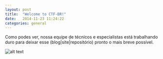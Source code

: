 ```yaml
---
layout: post
title:  "Welcome to CTF-BR!"
date:   2014-11-23 11:24:22
categories: general
---
```


Como podes ver, nossa equipe de técnicos e especialistas está trabalhando duro para deixar esse (blog|site|repositório) pronto o mais breve possível.


![alt text][working]


[working]: http://4.bp.blogspot.com/_473nrD5vEv8/S8HRvj5KPLI/AAAAAAAACcU/d6imzygau2E/s1600/working-man.jpg "Estamos trabalhando.. quase lá"
